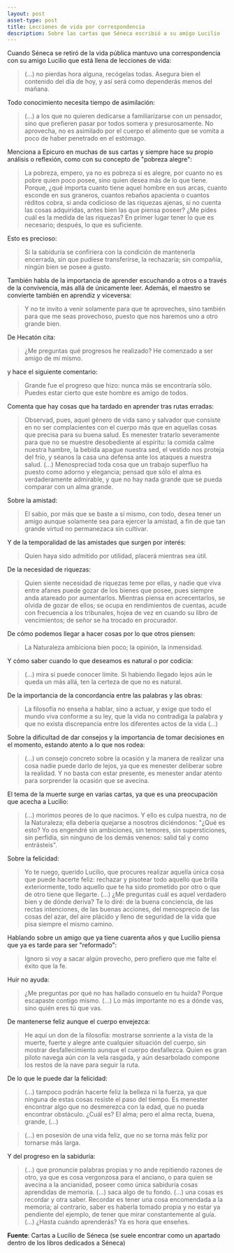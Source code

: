 ```yaml
---
layout: post
asset-type: post
title: Lecciones de vida por correspondencia
description: Sobre las cartas que Séneca escribió a su amigo Lucilio
---
```


Cuando Séneca se retiró de la vida pública mantuvo una correspondencia con su amigo Lucilio que está llena de lecciones de vida:

> (...) no pierdas hora alguna, recógelas todas. Asegura bien el contenido del día de hoy, y así será como dependerás menos del mañana.

Todo conocimiento necesita tiempo de asimilación:

> (...) a los que no quieren dedicarse a familiarizarse con un pensador, sino que prefieren pasar por todos somera y presurosamente. No aprovecha, no es asimilado por el cuerpo el alimento que se vomita a poco de haber penetrado en el estómago.

Menciona a Epicuro en muchas de sus cartas y siempre hace su propio análisis o reflexión, como con su concepto de "pobreza alegre":

> La pobreza, empero, ya no es pobreza si es alegre, por cuanto no es pobre quien poco posee, sino quien desea más de lo que tiene. Porque, ¿qué importa cuanto tiene aquel hombre en sus arcas, cuanto esconde en sus graneros, cuantos rebaños apacienta o cuantos réditos cobra, si anda codicioso de las riquezas ajenas, si no cuenta las cosas adquiridas, antes bien las que piensa poseer? ¿Me pides cuál es la medida de las riquezas? En primer lugar tener lo que es necesario; después, lo que es suficiente.

Esto es precioso:

> Si la sabiduría se confiriera con la condición de mantenerla encerrada, sin que pudiese transferirse, la rechazaría; sin compañía, ningún bien se posee a gusto.

También habla de la importancia de aprender escuchando a otros o a través de la convivencia, más allá de únicamente leer. Además, el maestro se convierte también en aprendiz y viceversa:

> Y no te invito a venir solamente para que te aproveches, sino también para que me seas provechoso, puesto que nos haremos uno a otro grande bien.

De Hecatón cita:

> ¿Me preguntas qué progresos he realizado? He comenzado a ser amigo de mí mismo.

y hace el siguiente comentario:

> Grande fue el progreso que hizo: nunca más se encontraría sólo. Puedes estar cierto que este hombre es amigo de todos.

Comenta que hay cosas que ha tardado en aprender tras rutas erradas:

> Observad, pues, aquel género de vida sano y salvador que consiste en no ser complacientes con el cuerpo más que en aquellas cosas que precisa para su buena salud. Es menester tratarlo severamente para que no se muestre desobediente al espíritu: la comida calme nuestra hambre, la bebida apague nuestra sed, el vestido nos proteja del frío, y séanos la casa una defensa ante los ataques a nuestra salud. (...) Menospreciad toda cosa que un trabajo superfluo ha puesto como adorno y elegancia; pensad que sólo el alma es verdaderamente admirable, y que no hay nada grande que se pueda comparar con un alma grande.

Sobre la amistad:

> El sabio, por más que se baste a sí mismo, con todo, desea tener un amigo aunque solamente sea para ejercer la amistad, a fin de que tan grande virtud no permanezaca sin cultivar.

Y de la temporalidad de las amistades que surgen por interés:

> Quien haya sido admitido por utilidad, placerá mientras sea útil.

De la necesidad de riquezas:

> Quien siente necesidad de riquezas teme por ellas, y nadie que viva entre afanes puede gozar de los bienes que posee, pues siempre anda atareado por aumentarlos. Mientras piensa en acrecentarlos, se olvida de gozar de ellos; se ocupa en rendimientos de cuentas, acude con frecuencia a los tribunales, hojea de vez en cuando su libro de vencimientos; de señor se ha trocado en procurador.

De cómo podemos llegar a hacer cosas por lo que otros piensen:

> La Naturaleza ambiciona bien poco; la opinión, la inmensidad.

Y cómo saber cuando lo que deseamos es natural o por codicia:

> (...) mira si puede conocer límite. Si habiendo llegado lejos aún le queda un más allá, ten la certeza de que no es natural.

De la importancia de la concordancia entre las palabras y las obras:

> La filosofía no enseña a hablar, sino a actuar, y exige que todo el mundo viva conforme a su ley, que la vida no contradiga la palabra y que no exista discrepancia entre los diferentes actos de la vida (...)

Sobre la dificultad de dar consejos y la importancia de tomar decisiones en el momento, estando atento a lo que nos rodea:

> (...) un consejo concreto sobre la ocasión y la manera de realizar una cosa nadie puede darlo de lejos, ya que es menester deliberar sobre la realidad. Y no basta con estar presente, es menester andar atento para sorprender la ocasión que se avecina.

El tema de la muerte surge en varias cartas, ya que es una preocupación que acecha a Lucilio:

> (...) morimos peores de lo que nacimos. Y ello es culpa nuestra, no de la Naturaleza; ella debería quejarse a nosotros diciéndonos: "¿Qué es esto? Yo os engendré sin ambiciones, sin temores, sin supersticiones, sin perfidia, sin ninguno de los demás venenos: salid tal y como entrásteis".

Sobre la felicidad:

> Yo te ruego, querido Lucilio, que procures realizar aquella única cosa que puede hacerte feliz: rechazar y pisotear todo aquello que brilla exteriormente, todo aquello que te ha sido prometido por otro o que de otro tiene que llegarte. (...) ¿Me preguntas cuál es aquel verdadero bien y de dónde deriva? Te lo diré: de la buena conciencia, de las rectas intenciones, de las buenas acciones, del menosprecio de las cosas del azar, del aire plácido y lleno de seguridad de la vida que pisa siempre el mismo camino.

Hablando sobre un amigo que ya tiene cuarenta años y que Lucilio piensa que ya es tarde para ser "reformado":

> Ignoro si voy a sacar algún provecho, pero prefiero que me falte el éxito que la fe.

Huir no ayuda:

> ¿Me preguntas por qué no has hallado consuelo en tu huida? Porque escapaste contigo mismo. (...) Lo más importante no es a dónde vas, sino quién eres tú que vas.

De mantenerse feliz aunque el cuerpo envejezca:

> He aquí un don de la filosofía: mostrarse sonriente a la vista de la muerte, fuerte y alegre ante cualquier situación del cuerpo, sin mostrar desfallecimiento aunque el cuerpo desfallezca. Quien es gran piloto navega aún con la vela rasgada, y aún desarbolado compone los restos de la nave para seguir la ruta.

De lo que le puede dar la felicidad:

> (...) tampoco podrán hacerte feliz la belleza ni la fuerza, ya que ninguna de estas cosas resiste el paso del tiempo. Es menester encontrar algo que no desmerezca con la edad, que no pueda encontrar obstáculo. ¿Cuál es? El alma; pero el alma recta, buena, grande, (...)

> (...) en posesión de una vida feliz, que no se torna más feliz por tornarse más larga.

Y del progreso en la sabiduría:

> (...) que pronuncie palabras propias y no ande repitiendo razones de otro, ya que es cosa vergonzosa para el anciano, o para quien se avecina a la ancianidad, poseer como única sabiduría cosas aprendidas de memoria. (...) saca algo de tu fondo. (...) una cosas es recordar y otra saber. Recordar es tener una cosa encomendada a la memoria; al contrario, saber es haberla tomado propia y no estar ya pendiente del ejemplo, de tener que mirar constantemente al guía. (...) ¿Hasta cuándo aprenderás? Ya es hora que enseñes.

**Fuente**: Cartas a Lucilio de Séneca (se suele encontrar como un apartado dentro de los libros dedicados a Séneca)
